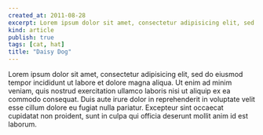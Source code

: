 ```yaml
---
created_at: 2011-08-28
excerpt: Lorem ipsum dolor sit amet, consectetur adipisicing elit, sed do eiusmod tempor incididunt ut labore et dolore magna aliqua.
kind: article
publish: true
tags: [cat, hat]
title: "Daisy Dog"
---
```


Lorem ipsum dolor sit amet, consectetur adipisicing elit, sed do eiusmod tempor incididunt ut labore et dolore magna aliqua. Ut enim ad minim veniam, quis nostrud exercitation ullamco laboris nisi ut aliquip ex ea commodo consequat. Duis aute irure dolor in reprehenderit in voluptate velit esse cillum dolore eu fugiat nulla pariatur. Excepteur sint occaecat cupidatat non proident, sunt in culpa qui officia deserunt mollit anim id est laborum.

